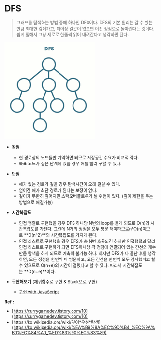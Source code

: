 # DFS

> 그래프를 탐색하는 방법 중에 하나인 DFS이다.
> DFS의 기본 원리는 갈 수 있는 만큼 최대한 깊이가고, 더이상 갈곳이 없으면 이전 정점으로 돌아간다는 것이다.
> 쉽게 말해서 그냥 세로로 한줄씩 읽어 내려간다고 생각하면 된다.

<img src="DFS-images/DFS.gif" width="300">

- **장점**
  - 현 경로상의 노드들만 기억하면 되므로 저장공간 수요가 비교적 적다.
  - 목표 노드가 깊은 단계에 있을 경우 해를 빨리 구할 수 있다.
- **단점**

  - 해가 없는 경로가 깊을 경우 탐색시간이 오래 걸릴 수 있다.
  - 얻어진 해가 최단 경로가 된다는 보장이 없다.
  - 깊이가 무한히 깊어지면 스택오버플로우가 날 위험이 있다. (깊이 제한을 두는 방법으로 해결가능)

- **시간복잡도**
  - 인접 행렬로 구현했을 경우
    DFS 하나당 N번의 loop를 돌게 되므로 O(n)의 시간복잡도를 가진다.
    그런데 N개의 정점을 모두 방문 해야하므로n\*O(n)이므로 **O(n^2)**의 시간복잡도를 가지게 된다.
  - 인접 리스트로 구현했을 경우
    DFS가 총 N번 호출되긴 하지만 인접행렬과 달리 인접 리스트로 구현하게 되면 DFS하나당 각 정점에 연결되어 있는 간선의 개수만큼 탐색을 하게 되므로 예측이 불가능 하다. 하지만 DFS가 다 끝난 후를 생각하면, 모든 정점을 한번씩 다 방문하고, 모든 간선을 한번씩 모두 검사했다고 할 수 있으므로 O(n+e)의 시간이 걸렸다고 할 수 있다.
    따라서 시간복잡도는 **O(n+e)**이다.
- **구현해보기** (재귀함수로 구현 & Stack으로 구현)
  - [구현 with JavaScript]()

**Ref :**

- [https://currygamedev.tistory.com/10](https://currygamedev.tistory.com/10)
- [https://ko.wikipedia.org/wiki/깊이*우선*탐색](https://ko.wikipedia.org/wiki/%EA%B9%8A%EC%9D%B4_%EC%9A%B0%EC%84%A0_%ED%83%90%EC%83%89)
